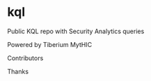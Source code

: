 # kql
Public KQL repo with Security Analytics queries

Powered by Tiberium MytHIC

Contributors

Thanks
